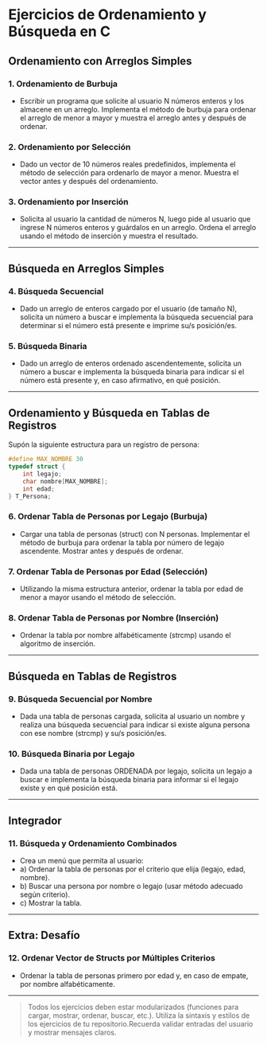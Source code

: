 # Ejercicios de Ordenamiento y Búsqueda en C

## Ordenamiento con Arreglos Simples

### 1. Ordenamiento de Burbuja

- Escribir un programa que solicite al usuario N números enteros y los almacene en un arreglo. Implementa el método de burbuja para ordenar el arreglo de menor a mayor y muestra el arreglo antes y después de ordenar.

### 2. Ordenamiento por Selección

- Dado un vector de 10 números reales predefinidos, implementa el método de selección para ordenarlo de mayor a menor. Muestra el vector antes y después del ordenamiento.

### 3. Ordenamiento por Inserción

- Solicita al usuario la cantidad de números N, luego pide al usuario que ingrese N números enteros y guárdalos en un arreglo. Ordena el arreglo usando el método de inserción y muestra el resultado.

---

## Búsqueda en Arreglos Simples

### 4. Búsqueda Secuencial

- Dado un arreglo de enteros cargado por el usuario (de tamaño N), solicita un número a buscar e implementa la búsqueda secuencial para determinar si el número está presente e imprime su/s posición/es.

### 5. Búsqueda Binaria

- Dado un arreglo de enteros ordenado ascendentemente, solicita un número a buscar e implementa la búsqueda binaria para indicar si el número está presente y, en caso afirmativo, en qué posición.

---

## Ordenamiento y Búsqueda en Tablas de Registros

Supón la siguiente estructura para un registro de persona:

```c
#define MAX_NOMBRE 30
typedef struct {
    int legajo;
    char nombre[MAX_NOMBRE];
    int edad;
} T_Persona;
```

### 6. Ordenar Tabla de Personas por Legajo (Burbuja)

- Cargar una tabla de personas (struct) con N personas. Implementar el método de burbuja para ordenar la tabla por número de legajo ascendente. Mostrar antes y después de ordenar.

### 7. Ordenar Tabla de Personas por Edad (Selección)

- Utilizando la misma estructura anterior, ordenar la tabla por edad de menor a mayor usando el método de selección.

### 8. Ordenar Tabla de Personas por Nombre (Inserción)

- Ordenar la tabla por nombre alfabéticamente (strcmp) usando el algoritmo de inserción.

---

## Búsqueda en Tablas de Registros

### 9. Búsqueda Secuencial por Nombre

- Dada una tabla de personas cargada, solicita al usuario un nombre y realiza una búsqueda secuencial para indicar si existe alguna persona con ese nombre (strcmp) y su/s posición/es.

### 10. Búsqueda Binaria por Legajo

- Dada una tabla de personas ORDENADA por legajo, solicita un legajo a buscar e implementa la búsqueda binaria para informar si el legajo existe y en qué posición está.

---

## Integrador

### 11. Búsqueda y Ordenamiento Combinados

- Crea un menú que permita al usuario:
- a) Ordenar la tabla de personas por el criterio que elija (legajo, edad, nombre).
- b) Buscar una persona por nombre o legajo (usar método adecuado según criterio).
- c) Mostrar la tabla.

---

## Extra: Desafío

### 12. Ordenar Vector de Structs por Múltiples Criterios

- Ordenar la tabla de personas primero por edad y, en caso de empate, por nombre alfabéticamente.

---

> Todos los ejercicios deben estar modularizados (funciones para cargar, mostrar, ordenar, buscar, etc.). Utiliza la sintaxis y estilos de los ejercicios de tu repositorio.Recuerda validar entradas del usuario y mostrar mensajes claros.